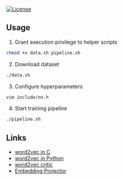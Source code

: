 [![License](https://img.shields.io/badge/License-Apache%202.0-blue.svg)](https://opensource.org/licenses/Apache-2.0)

## Usage

1. Grant execution privilege to helper scripts
```bash
chmod +x data.sh pipeline.sh
```

2. Download dataset
```bash
./data.sh
```

3. Configure hyperparameters
```bash
vim include/nn.h
```

4. Start training pipeline
```bash
./pipeline.sh
```

## Links

* [word2vec in C](https://github.com/chrisjmccormick/word2vec_commented/blob/master/word2vec.c)
* [word2vec in Python](https://github.com/deborausujono/word2vecpy/blob/master/word2vec.py)
* [word2vec critic](https://multithreaded.stitchfix.com/blog/2017/10/18/stop-using-word2vec)
* [Embedding Projector](https://projector.tensorflow.org)
